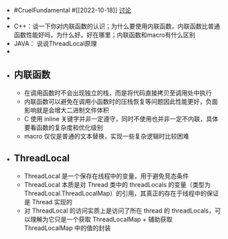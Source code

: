 - #CruelFundamental #[[2022-10-18]] [讨论](https://github.com/CYZH1307/CruelFundamental/tree/main/homework/202210/18)
-
- C++：谈一下你对内联函数的认识；为什么要使用内联函数，内联函数比普通函数性能好吗，为什么好，好在哪里；内联函数和macro有什么区别
- JAVA： 说说ThreadLocal原理
-
- ## 内联函数
	- 在调用函数时不会出现独立的栈，而是将代码直接拷贝至调用处中执行
	- 内联函数可以避免在调用小函数时的压栈恢复等问题因此性能更好，负面影响就是会增大二进制文件体积
	- C 使用 inline 关键字并非一定遵守，同时不使用也并非一定不内联，具体要看函数的复杂度和优化级别
	- macro 仅仅是普通的文本替换，实现一些复杂逻辑时比较困难
- ## ThreadLocal
	- ThreadLocal 是一个保存在线程中的变量，用于避免竞态条件
	- ThreadLocal 本质是对 Thread 类中的 threadLocals 的变量（类型为 ThreadLocal.ThreadLocalMap）的引用，其真正的存在于线程中的保证是 Thread 实现的
	- 对 ThreadLocal 的访问实质上是访问了所在 thread 的 threadLocals，可以理解为它只是一个获取 ThreadLocalMap + 辅助获取 ThreadLocalMap 中的值的封装